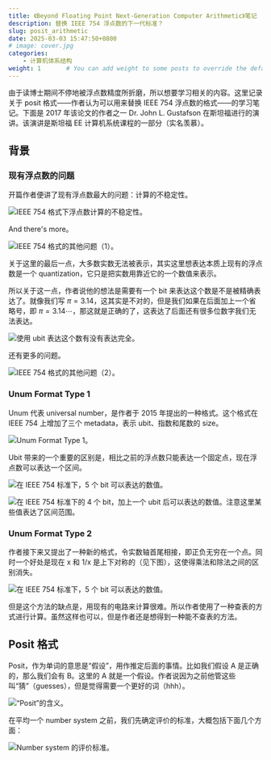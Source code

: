 ```yaml
---
title: 《Beyond Floating Point Next-Generation Computer Arithmetic》笔记
description: 替换 IEEE 754 浮点数的下一代标准？
slug: posit_arithmetic
date: 2025-03-03 15:47:50+0800
# image: cover.jpg
categories:
    - 计算机体系结构
weight: 1       # You can add weight to some posts to override the default sorting (date descending)
---
```


由于读博士期间不停地被浮点数精度所折磨，所以想要学习相关的内容。这里记录关于 posit 格式——作者认为可以用来替换 IEEE 754 浮点数的格式——的学习笔记。下面是 2017 年该论文的作者之一 Dr. John L. Gustafson 在斯坦福进行的演讲。该演讲是斯坦福 EE 计算机系统课程的一部分（实名羡慕）。

## 背景

### 现有浮点数的问题

开篇作者便讲了现有浮点数最大的问题：计算的不稳定性。

![IEEE 754 格式下浮点数计算的不稳定性。](170201-slides_page_04.jpg)

And there's more。

![IEEE 754 格式的其他问题（1）。](170201-slides_page_05.jpg)

关于这里的最后一点，大多数实数无法被表示，其实这里想表达本质上现有的浮点数是一个 quantization，它只是把实数用靠近它的一个数值来表示。

所以关于这一点，作者说他的想法是需要有一个 bit 来表达这个数是不是被精确表达了。就像我们写 $\pi = 3.14$，这其实是不对的，但是我们如果在后面加上一个省略号，即 $\pi = 3.14\cdots$，那这就是正确的了，这表达了后面还有很多位数字我们无法表达。

![使用 ubit 表达这个数有没有表达完全。](170201-slides_page_06.jpg)

还有更多的问题。

![IEEE 754 格式的其他问题（2）。](170201-slides_page_07.jpg)

### Unum Format Type 1

Unum 代表 universal number，是作者于 2015 年提出的一种格式。这个格式在 IEEE 754 上增加了三个 metadata，表示 ubit、指数和尾数的 size。

![Unum Format Type 1。](170201-slides_page_08.jpg)

Ubit 带来的一个重要的区别是，相比之前的浮点数只能表达一个固定点，现在浮点数可以表达一个区间。

![在 IEEE 754 标准下，5 个 bit 可以表达的数值。](170201-slides_page_09.jpg)

![在 IEEE 754 标准下的 4 个 bit，加上一个 ubit 后可以表达的数值。注意这里某些值表达了区间范围。](170201-slides_page_10.jpg)

### Unum Format Type 2

作者接下来又提出了一种新的格式，令实数轴首尾相接，即正负无穷在一个点。同时一个好处是现在 x 和 1/x 是上下对称的（见下图），这使得乘法和除法之间的区别消失。

![在 IEEE 754 标准下，5 个 bit 可以表达的数值。](170201-slides_page_11.jpg)

但是这个方法的缺点是，用现有的电路来计算很难。所以作者使用了一种查表的方式进行计算。虽然这样也可以，但是作者还是想得到一种能不查表的方法。

## Posit 格式

Posit，作为单词的意思是“假设”，用作推定后面的事情。比如我们假设 A 是正确的，那么我们会有 B。这里的 A 就是一个假设。作者说因为之前他管这些叫“猜”（guesses），但是觉得需要一个更好的词（hhh）。

![“Posit”的含义。](170201-slides_page_13.jpg)

在平均一个 number system 之前，我们先确定评价的标准，大概包括下面几个方面：

![Number system 的评价标准。](170201-slides_page_14.jpg)

